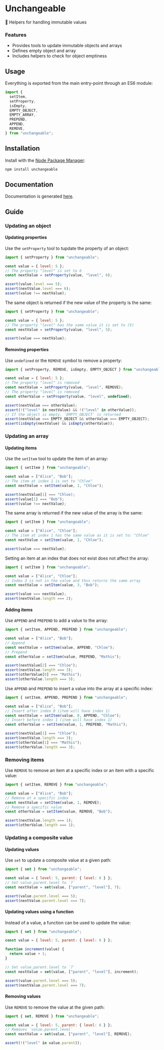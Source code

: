 # Unchangeable

🧊 Helpers for handling immutable values

### Features

- Provides tools to update immutable objects and arrays
- Defines empty object and array
- Includes helpers to check for object emptiness

## Usage

Everything is exported from the main entry-point through an ES6 module:

```js
import {
  setItem,
  setProperty,
  isEmpty,
  EMPTY_OBJECT,
  EMPTY_ARRAY,
  PREPEND,
  APPEND,
  REMOVE,
} from "unchangeable";
```

## Installation

Install with the [Node Package Manager](https://www.npmjs.com/package/unchangeable):

```bash
npm install unchangeable
```

## Documentation

Documentation is generated [here](doc/README.md).

## Guide

### Updating an object

#### Updating properties

Use the `setProperty` tool to tupdate the property of an object:

```js
import { setProperty } from "unchangeable";

const value = { level: 5 };
// The property "level" is set to 6
const nextValue = setProperty(value, "level", 6);

assert(value.level === 5);
assert(nextValue.level === 6);
assert(value !== nextValue);
```

The same object is returned if the new value of the property is the same:

```js
import { setProperty } from "unchangeable";

const value = { level: 5 };
// The property "level" has the same value it is set to (5)
const nextValue = setProperty(value, "level", 5);

assert(value === nextValue);
```

#### Removing properties

Use `undefined` or the `REMOVE` symbol to remove a property:

```js
import { setProperty, REMOVE, isEmpty, EMPTY_OBJECT } from "unchangeable";

const value = { level: 5 };
// The property "level" is removed
const nextValue = setProperty(value, "level", REMOVE);
// The property "level" is removed
const otherValue = setProperty(value, "level", undefined);

assert(nextValue === otherValue);
assert(!("level" in nextValue) && !("level" in otherValue));
// If the object is empty, `EMPTY_OBJECT` is returned
assert(nextValue === EMPTY_OBJECT && otherValue === EMPTY_OBJECT);
assert(isEmpty(nextValue) && isEmpty(otherValue));
```

### Updating an array

#### Updating items

Use the `setItem` tool to update the item of an array:

```js
import { setItem } from "unchangeable";

const value = ["Alice", "Bob"];
// The item at index 1 is set to "Chloe"
const nextValue = setItem(value, 1, "Chloe");

assert(nextValue[1] === "Chloe);
assert(value[1] === "Bob");
assert(value !== nextValue);
```

The same array is returned if the new value of the array is the same:

```js
import { setItem } from "unchangeable";

const value = ["Alice", "Chloe"];
// The item at index 1 has the same value as it is set to: "Chloe"
const nextValue = setItem(value, 1, "Chloe");

assert(value === nextValue);
```

Setting an item at an index that does not exist does not affect the array:

```js
import { setItem } from "unchangeable";

const value = ["Alice", "Chloe"];
// Index 3 is not in the value and thus returns the same array
const nextValue = setItem(value, 3, "Bob");

assert(value === nextValue);
assert(nextValue.length === 2);
```

#### Adding items

Use `APPEND` and `PREPEND` to add a value to the array:

```js
import { setItem, APPEND, PREPEND } from "unchangeable";

const value = ["Alice", "Bob"];
// Append
const nextValue = setItem(value, APPEND, "Chloe");
// Prepend
const otherValue = setItem(value, PREPEND, "Mathis");

assert(nextValue[2] === "Chloe");
assert(nextValue.length === 3);
assert(otherValue[0] === "Mathis");
assert(otherValue.length === 3);
```

Use `APPEND` and `PREPEND` to insert a value into the array at a specific index:

```js
import { setItem, APPEND, PREPEND } from "unchangeable";

const value = ["Alice", "Bob"];
// Insert after index 0 (item will have index 1)
const nextValue = setItem(value, 0, APPEND, "Chloe");
// Insert before index 1 (item will have index 1)
const otherValue = setItem(value, 1, PREPEND, "Mathis");

assert(nextValue[1] === "Chloe");
assert(nextValue.length === 3);
assert(otherValue[1] === "Mathis");
assert(otherValue.length === 3);
```

### Removing items

Use `REMOVE` to remove an item at a specific index or an item with a specific value:

```js
import { setItem, REMOVE } from "unchangeable";

const value = ["Alice", "Bob"];
// Remove at a specific index
const nextValue = setItem(value, 1, REMOVE);
// Remove a specific value
const otherValue = setItem(value, REMOVE, "Bob");

assert(nextValue.length === 1);
assert(otherValue.length === 1);
```

### Updating a composite value

#### Updating values

Use `set` to update a composite value at a given path:

```js
import { set } from "unchangeable";

const value = { level: 5, parent: { level: 6 } };
// Set value.parent.level to `7`
const nextValue = set(value, ["parent", "level"], 7);

assert(value.parent.level === 5);
assert(nextValue.parent.level === 7);
```

#### Updating values using a function

Instead of a value, a function can be used to update the value:

```js
import { set } from "unchangeable";

const value = { level: 5, parent: { level: 6 } };

function increment(value) {
  return value + 1;
}

// Set value.parent.level to `7`
const nextValue = set(value, ["parent", "level"], increment);

assert(value.parent.level === 5);
assert(nextValue.parent.level === 7);
```

#### Removing values

Use `REMOVE` to remove the value at the given path:

```js
import { set, REMOVE } from "unchangeable";

const value = { level: 5, parent: { level: 6 } };
// Removes `value.parent.level`
const nextValue = set(value, ["parent", "level"], REMOVE);

assert(!("level" in value.parent));
```
